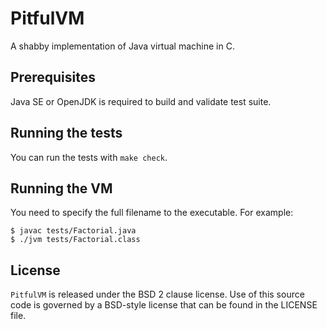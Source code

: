 # PitfulVM

A shabby implementation of Java virtual machine in C.

## Prerequisites

Java SE or OpenJDK is required to build and validate test suite.

## Running the tests

You can run the tests with `make check`.

## Running the VM

You need to specify the full filename to the executable. For example:
```shell
$ javac tests/Factorial.java
$ ./jvm tests/Factorial.class
```

## License

`PitfulVM` is released under the BSD 2 clause license. Use of this source code
is governed by a BSD-style license that can be found in the LICENSE file.

